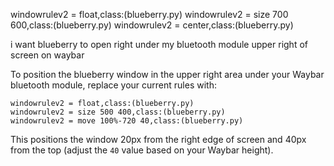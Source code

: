 
windowrulev2 = float,class:(blueberry.py)
windowrulev2 = size 700 600,class:(blueberry.py)
windowrulev2 = center,class:(blueberry.py)

i want blueberry to open right under my bluetooth module upper right of screen on waybar

To position the blueberry window in the upper right area under your Waybar bluetooth module, replace your current rules with:

```
windowrulev2 = float,class:(blueberry.py)
windowrulev2 = size 500 400,class:(blueberry.py)
windowrulev2 = move 100%-720 40,class:(blueberry.py)
```

This positions the window 20px from the right edge of screen and 40px from the top (adjust the `40` value based on your Waybar height).
